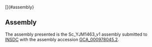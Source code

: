 []{#assembly}

Assembly
--------

The assembly presented is the Sc\_YJM1463\_v1 assembly submitted to
[INSDC](http://www.insdc.org) with the assembly accession
[GCA\_000978045.2](http://www.ebi.ac.uk/ena/data/view/GCA_000978045.2).
